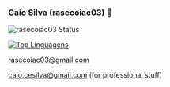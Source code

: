 ### Caio Silva (rasecoiac03) 👋

![rasecoiac03 Status](https://github-readme-stats.vercel.app/api?username=rasecoiac03&show_icons=true)

[![Top Linguagens](https://github-readme-stats.vercel.app/api/top-langs/?username=rasecoiac03&layout=compact)](https://github.com/anuraghazra/github-readme-stats)

rasecoiac03@gmail.com

caio.cesilva@gmail.com (for professional stuff)
